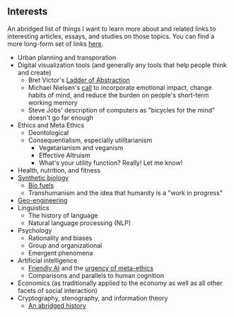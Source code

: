 ## Interests ##

An abridged list of things I want to learn more about and related links to interesting articles, essays, and studies on those topics. You can find a more long-form set of links [here](../pages/links).

- Urban planning and transporation
- Digital visualization tools (and generally any tools that help people think and create)
  + Bret Victor's [Ladder of Abstraction](http://worrydream.com/#!2/LadderOfAbstraction)
  + Michael Nielsen's [call](http://michaelnielsen.org/reinventing_explanation) to incorporate emotional impact, change habits of mind, and reduce the burden on people's short-term working memory
  + Steve Jobs' description of computers as "bicycles for the mind" doesn't go far enough
- Ethics and Meta Ethics
  - Deontological
  - Consequentialism, especially utilitarianism
    - Vegetarianism and veganism
    - Effective Altruism
    - What's your utility function? Really! Let me know!
- Health, nutrition, and fitness
- [Synthetic biology](http://www.synbioproject.org/topics/synbio101/definition/)
  - [Bio fuels](http://faculty.mville.edu/ParikhS/courses/chm3049/articles/Defossiling%20Fuel%20-%20How%20Synthetic%20Biology%20Can%20Transform%20Biofuel%20Production.pdf)
  - Transhumanism and the idea that humanity is a "work in progress"
- [Geo-engineering](http://en.wikipedia.org/wiki/Geoengineering)
- Linguistics
  - The history of language
  - Natural language processing (NLP)
- Psychology
  - Rationality and biases
  - Group and organizational
  - Emergent phenomena
- Artificial intelligence
  - [Friendly AI](http://wiki.lesswrong.com/wiki/Friendly_artificial_intelligence) and the [urgency of meta-ethics](http://lesswrong.com/lw/43v/the_urgent_metaethics_of_friendly_artificial/)
  - Comparisons and parallels to human cognition
- Economics (as traditionally applied to the economy as well as all other facets of social interaction)
- Cryptography, stenography, and information theory
  - [An abridged history](http://people.csail.mit.edu/rivest/pubs/Riv12d.slides.pdf)